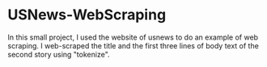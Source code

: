 # USNews-WebScraping
In this small project, I used the website of usnews to do an example of web scraping. I web-scraped the title and the first three lines of body text of the second story using "tokenize".
